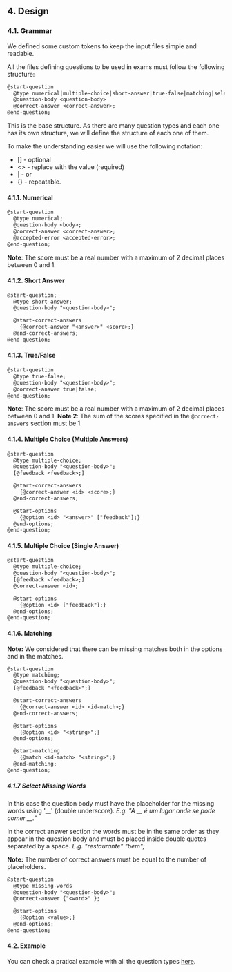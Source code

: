 ## 4. Design

### 4.1. Grammar

We defined some custom tokens to keep the input files simple and readable.

All the files defining questions to be used in exams must follow the following structure:

```txt
@start-question
  @type numerical|multiple-choice|short-answer|true-false|matching|select-missing-words;
  @question-body <question-body>
  @correct-answer <correct-answer>;
@end-question;
```

This is the base structure. As there are many question types and each one has its own structure, we will define the structure of each one of them.

To make the understanding easier we will use the following notation:

- [] - optional
- <> - replace with the value (required)
- | - or
- {} - repeatable.

#### 4.1.1. Numerical

```txt
@start-question
  @type numerical;
  @question-body <body>;
  @correct-answer <correct-answer>;
  @accepted-error <accepted-error>;
@end-question;
```

**Note**: The score must be a real number with a maximum of 2 decimal places between 0 and 1.

#### 4.1.2. Short Answer

```txt
@start-question;
  @type short-answer;
  @question-body "<question-body>";

  @start-correct-answers
    {@correct-answer "<answer>" <score>;}
  @end-correct-answers;
@end-question;
```

#### 4.1.3. True/False

```txt
@start-question
  @type true-false;
  @question-body "<question-body>";
  @correct-answer true|false;
@end-question;
```

**Note**: The score must be a real number with a maximum of 2 decimal places between 0 and 1.
**Note 2**: The sum of the scores specified in the `@correct-answers` section must be 1.

#### 4.1.4. Multiple Choice (Multiple Answers)

```txt
@start-question
  @type multiple-choice;
  @question-body "<question-body>";
  [@feedback <feedback>;]

  @start-correct-answers
    {@correct-answer <id> <score>;}
  @end-correct-answers;

  @start-options
    {@option <id> "<answer>" ["feedback"];}
  @end-options;
@end-question;
```

#### 4.1.5. Multiple Choice (Single Answer)

```txt
@start-question
  @type multiple-choice;
  @question-body "<question-body>";
  [@feedback <feedback>;]
  @correct-answer <id>;

  @start-options
    {@option <id> ["feedback"];}
  @end-options;
@end-question;
```

#### 4.1.6. Matching

**Note:** We considered that there can be missing matches both in the options and in the matches.

```txt
@start-question
  @type matching;
  @question-body "<question-body>";
  [@feedback "<feedback>";]

  @start-correct-answers
    {@correct-answer <id> <id-match>;}
  @end-correct-answers;

  @start-options
    {@option <id> "<string>";}
  @end-options;

  @start-matching
    {@match <id-match> "<string>";}
  @end-matching;
@end-question;
```

##### 4.1.7 Select Missing Words

In this case the question body must have the placeholder for the missing words using '\_\_' (double underscore).
_E.g. "A \_\_ é um lugar onde se pode comer \_\_."_

In the correct answer section the words must be in the same order as they appear in the question body and must be placed inside double quotes separated by a space.
_E.g. "restaurante" "bem";_

**Note:** The number of correct answers must be equal to the number of placeholders.

```txt
@start-question
  @type missing-words
  @question-body "<question-body>";
  @correct-answer {"<word>" };

  @start-options
    {@option <value>;}
  @end-options;
@end-question;
```

#### 4.2. Example

You can check a pratical example with all the question types [here](../../../ecourse.core/src/main/java/eapli/ecourse/exammanagement/domain/grammars/Question/Question.txt).
